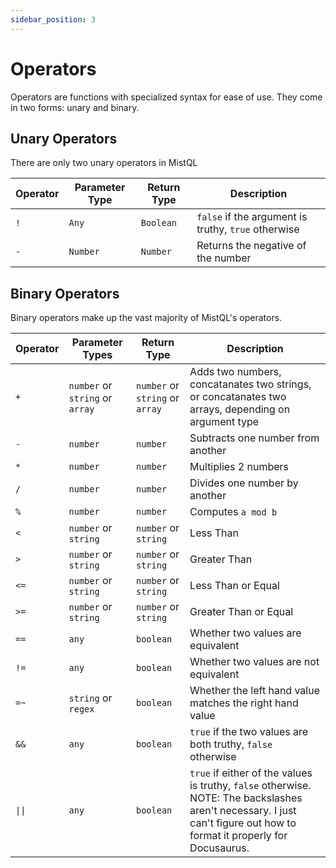 ```yaml
---
sidebar_position: 3
---
```


# Operators

Operators are functions with specialized syntax for ease of use. They come in two forms: unary and binary.

## Unary Operators

There are only two unary operators in MistQL


| Operator | Parameter Type | Return Type | Description |
|---|---|---|---|
| `!` | `Any` | `Boolean` | `false` if the argument is truthy, `true` otherwise |
| `-` | `Number` | `Number` | Returns the negative of the number |

## Binary Operators

Binary operators make up the vast majority of MistQL's operators.

| Operator | Parameter Types | Return Type | Description |
|---|---|---|---|
|`+`| `number` or `string` or `array` | `number` or `string` or `array` | Adds two numbers, concatanates two strings, or concatanates two arrays, depending on argument type |
|`-`| `number` | `number` | Subtracts one number from another |
|`*`| `number` | `number` | Multiplies 2 numbers |
|`/`| `number` | `number` | Divides one number by another |
|`%`| `number` | `number` | Computes `a mod b`|
|`<`| `number` or `string` | `number` or `string` | Less Than |
|`>`| `number` or `string` | `number` or `string` | Greater Than |
|`<=`| `number` or `string` | `number` or `string` | Less Than or Equal |
|`>=`| `number` or `string` | `number` or `string` | Greater Than or Equal |
|`==`| `any` | `boolean` | Whether two values are equivalent |
|`!=`| `any` | `boolean` | Whether two values are not equivalent |
|`=~`| `string` or `regex` | `boolean` | Whether the left hand value matches the right hand value |
|`&&`| `any` | `boolean` | `true` if the two values are both truthy, `false` otherwise |
|`\|\|`| `any` | `boolean` | `true` if either of the values is truthy, `false` otherwise. NOTE: The backslashes aren't necessary. I just can't figure out how to format it properly for Docusaurus. |
